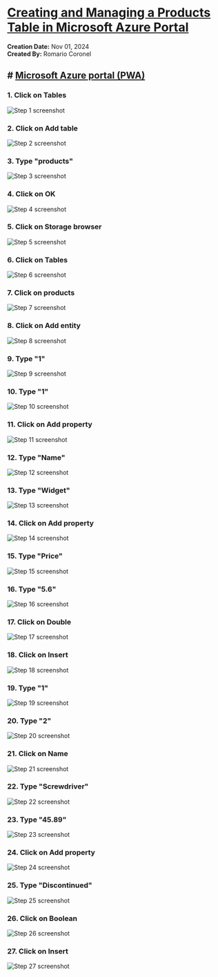 # [Creating and Managing a Products Table in Microsoft Azure Portal](https://app.tango.us/app/workflow/95512d93-cb89-4c68-8f61-64256de36089?utm_source=markdown&utm_medium=markdown&utm_campaign=workflow%20export%20links)

__Creation Date:__ Nov 01, 2024  
__Created By:__ Romario Coronel  

## # [Microsoft Azure portal (PWA)](https://portal.azure.com/#@romariocoroneloutlook.onmicrosoft.com/resource/subscriptions/ee424636-b021-4350-a329-0973d5ca7d0f/resourcegroups/rsg-microsoft-learn/providers/Microsoft.Storage/storageAccounts/adlgen2exercises/overview)


### 1. Click on Tables
![Step 1 screenshot](https://images.tango.us/workflows/95512d93-cb89-4c68-8f61-64256de36089/steps/3e85d3e2-09cf-4519-ba12-88eae46a32ce/ac8baf6f-a1b4-4331-9878-50d58f659194.png?crop=focalpoint&fit=crop&fp-x=0.1426&fp-y=0.6445&fp-z=1.7207&w=1200&border=2%2CF4F2F7&border-radius=8%2C8%2C8%2C8&border-radius-inner=8%2C8%2C8%2C8&blend-align=bottom&blend-mode=normal&blend-x=0&blend-w=1200&blend64=aHR0cHM6Ly9pbWFnZXMudGFuZ28udXMvc3RhdGljL21hZGUtd2l0aC10YW5nby13YXRlcm1hcmstdjIucG5n&mark-x=4&mark-y=535&m64=aHR0cHM6Ly9pbWFnZXMudGFuZ28udXMvc3RhdGljL2JsYW5rLnBuZz9tYXNrPWNvcm5lcnMmYm9yZGVyPTYlMkNGRjc0NDImdz01ODEmaD04NSZmaXQ9Y3JvcCZjb3JuZXItcmFkaXVzPTEw)


### 2. Click on Add table
![Step 2 screenshot](https://images.tango.us/workflows/95512d93-cb89-4c68-8f61-64256de36089/steps/84034e9e-ae86-4c1a-93fd-c95857b20373/8ea20832-f712-4a4f-9022-1665ace2561a.png?crop=focalpoint&fit=crop&fp-x=0.3301&fp-y=0.1606&fp-z=2.6222&w=1200&border=2%2CF4F2F7&border-radius=8%2C8%2C8%2C8&border-radius-inner=8%2C8%2C8%2C8&blend-align=bottom&blend-mode=normal&blend-x=0&blend-w=1200&blend64=aHR0cHM6Ly9pbWFnZXMudGFuZ28udXMvc3RhdGljL21hZGUtd2l0aC10YW5nby13YXRlcm1hcmstdjIucG5n&mark-x=472&mark-y=415&m64=aHR0cHM6Ly9pbWFnZXMudGFuZ28udXMvc3RhdGljL2JsYW5rLnBuZz9tYXNrPWNvcm5lcnMmYm9yZGVyPTYlMkNGRjc0NDImdz0yNTYmaD0xNDMmZml0PWNyb3AmY29ybmVyLXJhZGl1cz0xMA%3D%3D)


### 3. Type "products"
![Step 3 screenshot](https://images.tango.us/workflows/95512d93-cb89-4c68-8f61-64256de36089/steps/995c1f59-b47c-4d19-929c-593f44b013fe/fd45b26e-6643-45d8-bb7d-214d19081ae1.png?crop=focalpoint&fit=crop&fp-x=0.5304&fp-y=0.2837&fp-z=1.4093&w=1200&border=2%2CF4F2F7&border-radius=8%2C8%2C8%2C8&border-radius-inner=8%2C8%2C8%2C8&blend-align=bottom&blend-mode=normal&blend-x=0&blend-w=1200&blend64=aHR0cHM6Ly9pbWFnZXMudGFuZ28udXMvc3RhdGljL21hZGUtd2l0aC10YW5nby13YXRlcm1hcmstdjIucG5n&mark-x=194&mark-y=434&m64=aHR0cHM6Ly9pbWFnZXMudGFuZ28udXMvc3RhdGljL2JsYW5rLnBuZz9tYXNrPWNvcm5lcnMmYm9yZGVyPTYlMkNGRjc0NDImdz04MTImaD01NiZmaXQ9Y3JvcCZjb3JuZXItcmFkaXVzPTEw)


### 4. Click on OK
![Step 4 screenshot](https://images.tango.us/workflows/95512d93-cb89-4c68-8f61-64256de36089/steps/1415603e-e0b7-4e57-8b8e-6e03b7d58dfd/c8be2a5f-eeab-455f-9341-daa6e66d74de.png?crop=focalpoint&fit=crop&fp-x=0.3357&fp-y=0.3426&fp-z=2.5600&w=1200&border=2%2CF4F2F7&border-radius=8%2C8%2C8%2C8&border-radius-inner=8%2C8%2C8%2C8&blend-align=bottom&blend-mode=normal&blend-x=0&blend-w=1200&blend64=aHR0cHM6Ly9pbWFnZXMudGFuZ28udXMvc3RhdGljL21hZGUtd2l0aC10YW5nby13YXRlcm1hcmstdjIucG5n&mark-x=461&mark-y=527&m64=aHR0cHM6Ly9pbWFnZXMudGFuZ28udXMvc3RhdGljL2JsYW5rLnBuZz9tYXNrPWNvcm5lcnMmYm9yZGVyPTYlMkNGRjc0NDImdz0yNzgmaD0xMDEmZml0PWNyb3AmY29ybmVyLXJhZGl1cz0xMA%3D%3D)


### 5. Click on Storage browser
![Step 5 screenshot](https://images.tango.us/workflows/95512d93-cb89-4c68-8f61-64256de36089/steps/c1b15614-09cd-4501-82c1-473f44e3cbaa/ba57ffd5-0fd4-4d11-ac97-f1c3e35a38fd.png?crop=focalpoint&fit=crop&fp-x=0.1426&fp-y=0.4390&fp-z=1.7207&w=1200&border=2%2CF4F2F7&border-radius=8%2C8%2C8%2C8&border-radius-inner=8%2C8%2C8%2C8&blend-align=bottom&blend-mode=normal&blend-x=0&blend-w=1200&blend64=aHR0cHM6Ly9pbWFnZXMudGFuZ28udXMvc3RhdGljL21hZGUtd2l0aC10YW5nby13YXRlcm1hcmstdjIucG5n&mark-x=4&mark-y=535&m64=aHR0cHM6Ly9pbWFnZXMudGFuZ28udXMvc3RhdGljL2JsYW5rLnBuZz9tYXNrPWNvcm5lcnMmYm9yZGVyPTYlMkNGRjc0NDImdz01ODEmaD04NSZmaXQ9Y3JvcCZjb3JuZXItcmFkaXVzPTEw)


### 6. Click on Tables
![Step 6 screenshot](https://images.tango.us/workflows/95512d93-cb89-4c68-8f61-64256de36089/steps/b9bc1d01-ee6e-4b39-ab87-2a61f62c82bf/767946ce-968d-4e03-b744-91d4b0fced14.png?crop=focalpoint&fit=crop&fp-x=0.4300&fp-y=0.3747&fp-z=1.7207&w=1200&border=2%2CF4F2F7&border-radius=8%2C8%2C8%2C8&border-radius-inner=8%2C8%2C8%2C8&blend-align=bottom&blend-mode=normal&blend-x=0&blend-w=1200&blend64=aHR0cHM6Ly9pbWFnZXMudGFuZ28udXMvc3RhdGljL21hZGUtd2l0aC10YW5nby13YXRlcm1hcmstdjIucG5n&mark-x=310&mark-y=535&m64=aHR0cHM6Ly9pbWFnZXMudGFuZ28udXMvc3RhdGljL2JsYW5rLnBuZz9tYXNrPWNvcm5lcnMmYm9yZGVyPTYlMkNGRjc0NDImdz01ODEmaD04NSZmaXQ9Y3JvcCZjb3JuZXItcmFkaXVzPTEw)


### 7. Click on products
![Step 7 screenshot](https://images.tango.us/workflows/95512d93-cb89-4c68-8f61-64256de36089/steps/1344f82a-f759-45ff-8f63-40047bdd7468/502cb521-0d71-45dc-b18f-c1a64b63d467.png?crop=focalpoint&fit=crop&fp-x=0.6977&fp-y=0.4545&fp-z=3.0062&w=1200&border=2%2CF4F2F7&border-radius=8%2C8%2C8%2C8&border-radius-inner=8%2C8%2C8%2C8&blend-align=bottom&blend-mode=normal&blend-x=0&blend-w=1200&blend64=aHR0cHM6Ly9pbWFnZXMudGFuZ28udXMvc3RhdGljL21hZGUtd2l0aC10YW5nby13YXRlcm1hcmstdjIucG5n&mark-x=490&mark-y=527&m64=aHR0cHM6Ly9pbWFnZXMudGFuZ28udXMvc3RhdGljL2JsYW5rLnBuZz9tYXNrPWNvcm5lcnMmYm9yZGVyPTYlMkNGRjc0NDImdz0yMTkmaD0xMDAmZml0PWNyb3AmY29ybmVyLXJhZGl1cz0xMA%3D%3D)


### 8. Click on Add entity
![Step 8 screenshot](https://images.tango.us/workflows/95512d93-cb89-4c68-8f61-64256de36089/steps/699e2a36-6d0c-4cf2-b596-62bb53fbaf19/139e67d5-d700-4b78-9876-cdfece80ae81.png?crop=focalpoint&fit=crop&fp-x=0.6385&fp-y=0.1686&fp-z=2.4318&w=1200&border=2%2CF4F2F7&border-radius=8%2C8%2C8%2C8&border-radius-inner=8%2C8%2C8%2C8&blend-align=bottom&blend-mode=normal&blend-x=0&blend-w=1200&blend64=aHR0cHM6Ly9pbWFnZXMudGFuZ28udXMvc3RhdGljL21hZGUtd2l0aC10YW5nby13YXRlcm1hcmstdjIucG5n&mark-x=438&mark-y=415&m64=aHR0cHM6Ly9pbWFnZXMudGFuZ28udXMvc3RhdGljL2JsYW5rLnBuZz9tYXNrPWNvcm5lcnMmYm9yZGVyPTYlMkNGRjc0NDImdz0zMjUmaD0xMTcmZml0PWNyb3AmY29ybmVyLXJhZGl1cz0xMA%3D%3D)


### 9. Type "1"
![Step 9 screenshot](https://images.tango.us/workflows/95512d93-cb89-4c68-8f61-64256de36089/steps/c204f457-d48c-4dd8-8210-2b83b7b23927/90c026fb-016d-458b-8c12-d3939396057c.png?crop=focalpoint&fit=crop&fp-x=0.7044&fp-y=0.2056&fp-z=2.0882&w=1200&border=2%2CF4F2F7&border-radius=8%2C8%2C8%2C8&border-radius-inner=8%2C8%2C8%2C8&blend-align=bottom&blend-mode=normal&blend-x=0&blend-w=1200&blend64=aHR0cHM6Ly9pbWFnZXMudGFuZ28udXMvc3RhdGljL21hZGUtd2l0aC10YW5nby13YXRlcm1hcmstdjIucG5n&mark-x=141&mark-y=457&m64=aHR0cHM6Ly9pbWFnZXMudGFuZ28udXMvc3RhdGljL2JsYW5rLnBuZz9tYXNrPWNvcm5lcnMmYm9yZGVyPTYlMkNGRjc0NDImdz05MTkmaD03NyZmaXQ9Y3JvcCZjb3JuZXItcmFkaXVzPTEw)


### 10. Type "1"
![Step 10 screenshot](https://images.tango.us/workflows/95512d93-cb89-4c68-8f61-64256de36089/steps/dba2c832-6a7f-4808-8bf5-a4ba9617c4e8/178c6787-2080-47ab-a2a2-4c423a7a3429.png?crop=focalpoint&fit=crop&fp-x=0.7044&fp-y=0.2537&fp-z=2.0882&w=1200&border=2%2CF4F2F7&border-radius=8%2C8%2C8%2C8&border-radius-inner=8%2C8%2C8%2C8&blend-align=bottom&blend-mode=normal&blend-x=0&blend-w=1200&blend64=aHR0cHM6Ly9pbWFnZXMudGFuZ28udXMvc3RhdGljL21hZGUtd2l0aC10YW5nby13YXRlcm1hcmstdjIucG5n&mark-x=141&mark-y=538&m64=aHR0cHM6Ly9pbWFnZXMudGFuZ28udXMvc3RhdGljL2JsYW5rLnBuZz9tYXNrPWNvcm5lcnMmYm9yZGVyPTYlMkNGRjc0NDImdz05MTkmaD03NyZmaXQ9Y3JvcCZjb3JuZXItcmFkaXVzPTEw)


### 11. Click on Add property
![Step 11 screenshot](https://images.tango.us/workflows/95512d93-cb89-4c68-8f61-64256de36089/steps/65ab95ca-58bc-4431-83ab-4ca6362223f4/00e444e4-bb67-4245-8da2-0d756d61b507.png?crop=focalpoint&fit=crop&fp-x=0.2147&fp-y=0.3084&fp-z=2.3103&w=1200&border=2%2CF4F2F7&border-radius=8%2C8%2C8%2C8&border-radius-inner=8%2C8%2C8%2C8&blend-align=bottom&blend-mode=normal&blend-x=0&blend-w=1200&blend64=aHR0cHM6Ly9pbWFnZXMudGFuZ28udXMvc3RhdGljL21hZGUtd2l0aC10YW5nby13YXRlcm1hcmstdjIucG5n&mark-x=411&mark-y=531&m64=aHR0cHM6Ly9pbWFnZXMudGFuZ28udXMvc3RhdGljL2JsYW5rLnBuZz9tYXNrPWNvcm5lcnMmYm9yZGVyPTYlMkNGRjc0NDImdz0zNjgmaD05MSZmaXQ9Y3JvcCZjb3JuZXItcmFkaXVzPTEw)


### 12. Type "Name"
![Step 12 screenshot](https://images.tango.us/workflows/95512d93-cb89-4c68-8f61-64256de36089/steps/f58d6dd0-64cb-4727-a7ad-319267258bef/c4430e30-7787-440d-a075-d2491e852dcd.png?crop=focalpoint&fit=crop&fp-x=0.2714&fp-y=0.3019&fp-z=1.8380&w=1200&border=2%2CF4F2F7&border-radius=8%2C8%2C8%2C8&border-radius-inner=8%2C8%2C8%2C8&blend-align=bottom&blend-mode=normal&blend-x=0&blend-w=1200&blend64=aHR0cHM6Ly9pbWFnZXMudGFuZ28udXMvc3RhdGljL21hZGUtd2l0aC10YW5nby13YXRlcm1hcmstdjIucG5n&mark-x=329&mark-y=543&m64=aHR0cHM6Ly9pbWFnZXMudGFuZ28udXMvc3RhdGljL2JsYW5rLnBuZz9tYXNrPWNvcm5lcnMmYm9yZGVyPTYlMkNGRjc0NDImdz01MzgmaD02OCZmaXQ9Y3JvcCZjb3JuZXItcmFkaXVzPTEw)


### 13. Type "Widget"
![Step 13 screenshot](https://images.tango.us/workflows/95512d93-cb89-4c68-8f61-64256de36089/steps/e88a17c2-337e-4b8e-98be-51e3344a10be/3ece1e7d-c23f-4edc-9747-4e76643926d9.png?crop=focalpoint&fit=crop&fp-x=0.7044&fp-y=0.3019&fp-z=2.0882&w=1200&border=2%2CF4F2F7&border-radius=8%2C8%2C8%2C8&border-radius-inner=8%2C8%2C8%2C8&blend-align=bottom&blend-mode=normal&blend-x=0&blend-w=1200&blend64=aHR0cHM6Ly9pbWFnZXMudGFuZ28udXMvc3RhdGljL21hZGUtd2l0aC10YW5nby13YXRlcm1hcmstdjIucG5n&mark-x=141&mark-y=538&m64=aHR0cHM6Ly9pbWFnZXMudGFuZ28udXMvc3RhdGljL2JsYW5rLnBuZz9tYXNrPWNvcm5lcnMmYm9yZGVyPTYlMkNGRjc0NDImdz05MTkmaD03NyZmaXQ9Y3JvcCZjb3JuZXItcmFkaXVzPTEw)


### 14. Click on Add property
![Step 14 screenshot](https://images.tango.us/workflows/95512d93-cb89-4c68-8f61-64256de36089/steps/9229b56d-da22-47cc-be32-a5f6adb0ed54/26783eca-efc0-4df2-b275-96ea2ef1a7ad.png?crop=focalpoint&fit=crop&fp-x=0.2147&fp-y=0.3565&fp-z=2.3103&w=1200&border=2%2CF4F2F7&border-radius=8%2C8%2C8%2C8&border-radius-inner=8%2C8%2C8%2C8&blend-align=bottom&blend-mode=normal&blend-x=0&blend-w=1200&blend64=aHR0cHM6Ly9pbWFnZXMudGFuZ28udXMvc3RhdGljL21hZGUtd2l0aC10YW5nby13YXRlcm1hcmstdjIucG5n&mark-x=411&mark-y=531&m64=aHR0cHM6Ly9pbWFnZXMudGFuZ28udXMvc3RhdGljL2JsYW5rLnBuZz9tYXNrPWNvcm5lcnMmYm9yZGVyPTYlMkNGRjc0NDImdz0zNjgmaD05MSZmaXQ9Y3JvcCZjb3JuZXItcmFkaXVzPTEw)


### 15. Type "Price"
![Step 15 screenshot](https://images.tango.us/workflows/95512d93-cb89-4c68-8f61-64256de36089/steps/11d691fc-68f3-45a7-a111-bed3fc1c2c8c/718dc1e2-ced9-4786-ac9b-716c5389df74.png?crop=focalpoint&fit=crop&fp-x=0.2714&fp-y=0.3501&fp-z=1.8380&w=1200&border=2%2CF4F2F7&border-radius=8%2C8%2C8%2C8&border-radius-inner=8%2C8%2C8%2C8&blend-align=bottom&blend-mode=normal&blend-x=0&blend-w=1200&blend64=aHR0cHM6Ly9pbWFnZXMudGFuZ28udXMvc3RhdGljL21hZGUtd2l0aC10YW5nby13YXRlcm1hcmstdjIucG5n&mark-x=329&mark-y=543&m64=aHR0cHM6Ly9pbWFnZXMudGFuZ28udXMvc3RhdGljL2JsYW5rLnBuZz9tYXNrPWNvcm5lcnMmYm9yZGVyPTYlMkNGRjc0NDImdz01MzgmaD02OCZmaXQ9Y3JvcCZjb3JuZXItcmFkaXVzPTEw)


### 16. Type "5.6"
![Step 16 screenshot](https://images.tango.us/workflows/95512d93-cb89-4c68-8f61-64256de36089/steps/8281f8b5-ecea-4ebb-b9f9-2bc25739eaa1/24dd68ce-45f9-4773-9edb-023a0ec14353.png?crop=focalpoint&fit=crop&fp-x=0.7044&fp-y=0.3501&fp-z=2.0882&w=1200&border=2%2CF4F2F7&border-radius=8%2C8%2C8%2C8&border-radius-inner=8%2C8%2C8%2C8&blend-align=bottom&blend-mode=normal&blend-x=0&blend-w=1200&blend64=aHR0cHM6Ly9pbWFnZXMudGFuZ28udXMvc3RhdGljL21hZGUtd2l0aC10YW5nby13YXRlcm1hcmstdjIucG5n&mark-x=141&mark-y=538&m64=aHR0cHM6Ly9pbWFnZXMudGFuZ28udXMvc3RhdGljL2JsYW5rLnBuZz9tYXNrPWNvcm5lcnMmYm9yZGVyPTYlMkNGRjc0NDImdz05MTkmaD03NyZmaXQ9Y3JvcCZjb3JuZXItcmFkaXVzPTEw)


### 17. Click on Double
![Step 17 screenshot](https://images.tango.us/workflows/95512d93-cb89-4c68-8f61-64256de36089/steps/d18ab9c2-cbdf-43b0-ba71-43141915aab1/0d753ce0-6047-4edc-a4ca-710c74c26a15.png?crop=focalpoint&fit=crop&fp-x=0.4573&fp-y=0.4979&fp-z=2.4942&w=1200&border=2%2CF4F2F7&border-radius=8%2C8%2C8%2C8&border-radius-inner=8%2C8%2C8%2C8&blend-align=bottom&blend-mode=normal&blend-x=0&blend-w=1200&blend64=aHR0cHM6Ly9pbWFnZXMudGFuZ28udXMvc3RhdGljL21hZGUtd2l0aC10YW5nby13YXRlcm1hcmstdjIucG5n&mark-x=449&mark-y=509&m64=aHR0cHM6Ly9pbWFnZXMudGFuZ28udXMvc3RhdGljL2JsYW5rLnBuZz9tYXNrPWNvcm5lcnMmYm9yZGVyPTYlMkNGRjc0NDImdz0zMDImaD0xMzYmZml0PWNyb3AmY29ybmVyLXJhZGl1cz0xMA%3D%3D)


### 18. Click on Insert
![Step 18 screenshot](https://images.tango.us/workflows/95512d93-cb89-4c68-8f61-64256de36089/steps/b3fb176d-9cbe-4a1a-afcf-7c174a66942f/7a1f2b59-1385-46fc-b940-c8cc3b0c9ae4.png?crop=focalpoint&fit=crop&fp-x=0.1813&fp-y=0.9657&fp-z=2.5600&w=1200&border=2%2CF4F2F7&border-radius=8%2C8%2C8%2C8&border-radius-inner=8%2C8%2C8%2C8&blend-align=bottom&blend-mode=normal&blend-x=0&blend-w=1200&blend64=aHR0cHM6Ly9pbWFnZXMudGFuZ28udXMvc3RhdGljL21hZGUtd2l0aC10YW5nby13YXRlcm1hcmstdjIucG5n&mark-x=418&mark-y=1002&m64=aHR0cHM6Ly9pbWFnZXMudGFuZ28udXMvc3RhdGljL2JsYW5rLnBuZz9tYXNrPWNvcm5lcnMmYm9yZGVyPTYlMkNGRjc0NDImdz0yNzgmaD0xMDEmZml0PWNyb3AmY29ybmVyLXJhZGl1cz0xMA%3D%3D)


### 19. Type "1"
![Step 19 screenshot](https://images.tango.us/workflows/95512d93-cb89-4c68-8f61-64256de36089/steps/15e5e7e6-f134-4bf1-9891-21a4de8c5da8/f3dcd21e-2fd3-46b9-8a29-3afd0c4dcf4a.png?crop=focalpoint&fit=crop&fp-x=0.7044&fp-y=0.2056&fp-z=2.0882&w=1200&border=2%2CF4F2F7&border-radius=8%2C8%2C8%2C8&border-radius-inner=8%2C8%2C8%2C8&blend-align=bottom&blend-mode=normal&blend-x=0&blend-w=1200&blend64=aHR0cHM6Ly9pbWFnZXMudGFuZ28udXMvc3RhdGljL21hZGUtd2l0aC10YW5nby13YXRlcm1hcmstdjIucG5n&mark-x=141&mark-y=457&m64=aHR0cHM6Ly9pbWFnZXMudGFuZ28udXMvc3RhdGljL2JsYW5rLnBuZz9tYXNrPWNvcm5lcnMmYm9yZGVyPTYlMkNGRjc0NDImdz05MTkmaD03NyZmaXQ9Y3JvcCZjb3JuZXItcmFkaXVzPTEw)


### 20. Type "2"
![Step 20 screenshot](https://images.tango.us/workflows/95512d93-cb89-4c68-8f61-64256de36089/steps/171703c5-3a9c-4132-a086-b52263b74c45/24d907e4-bb27-4515-a0b2-d2dd3f4534bd.png?crop=focalpoint&fit=crop&fp-x=0.7044&fp-y=0.2537&fp-z=2.0882&w=1200&border=2%2CF4F2F7&border-radius=8%2C8%2C8%2C8&border-radius-inner=8%2C8%2C8%2C8&blend-align=bottom&blend-mode=normal&blend-x=0&blend-w=1200&blend64=aHR0cHM6Ly9pbWFnZXMudGFuZ28udXMvc3RhdGljL21hZGUtd2l0aC10YW5nby13YXRlcm1hcmstdjIucG5n&mark-x=141&mark-y=538&m64=aHR0cHM6Ly9pbWFnZXMudGFuZ28udXMvc3RhdGljL2JsYW5rLnBuZz9tYXNrPWNvcm5lcnMmYm9yZGVyPTYlMkNGRjc0NDImdz05MTkmaD03NyZmaXQ9Y3JvcCZjb3JuZXItcmFkaXVzPTEw)


### 21. Click on Name
![Step 21 screenshot](https://images.tango.us/workflows/95512d93-cb89-4c68-8f61-64256de36089/steps/6c7f37e1-2e1b-46c2-ae62-2e1249e52b28/9295f63a-318e-4c56-8c18-b63452feff6c.png?crop=focalpoint&fit=crop&fp-x=0.2714&fp-y=0.3019&fp-z=1.8380&w=1200&border=2%2CF4F2F7&border-radius=8%2C8%2C8%2C8&border-radius-inner=8%2C8%2C8%2C8&blend-align=bottom&blend-mode=normal&blend-x=0&blend-w=1200&blend64=aHR0cHM6Ly9pbWFnZXMudGFuZ28udXMvc3RhdGljL21hZGUtd2l0aC10YW5nby13YXRlcm1hcmstdjIucG5n&mark-x=329&mark-y=543&m64=aHR0cHM6Ly9pbWFnZXMudGFuZ28udXMvc3RhdGljL2JsYW5rLnBuZz9tYXNrPWNvcm5lcnMmYm9yZGVyPTYlMkNGRjc0NDImdz01MzgmaD02OCZmaXQ9Y3JvcCZjb3JuZXItcmFkaXVzPTEw)


### 22. Type "Screwdriver"
![Step 22 screenshot](https://images.tango.us/workflows/95512d93-cb89-4c68-8f61-64256de36089/steps/1281497f-e38f-4f1f-a094-6bf5c8e0cc15/ff1ec2d8-b2a2-4784-9c00-5c6bc54bbf31.png?crop=focalpoint&fit=crop&fp-x=0.7044&fp-y=0.3019&fp-z=2.0882&w=1200&border=2%2CF4F2F7&border-radius=8%2C8%2C8%2C8&border-radius-inner=8%2C8%2C8%2C8&blend-align=bottom&blend-mode=normal&blend-x=0&blend-w=1200&blend64=aHR0cHM6Ly9pbWFnZXMudGFuZ28udXMvc3RhdGljL21hZGUtd2l0aC10YW5nby13YXRlcm1hcmstdjIucG5n&mark-x=141&mark-y=538&m64=aHR0cHM6Ly9pbWFnZXMudGFuZ28udXMvc3RhdGljL2JsYW5rLnBuZz9tYXNrPWNvcm5lcnMmYm9yZGVyPTYlMkNGRjc0NDImdz05MTkmaD03NyZmaXQ9Y3JvcCZjb3JuZXItcmFkaXVzPTEw)


### 23. Type "45.89"
![Step 23 screenshot](https://images.tango.us/workflows/95512d93-cb89-4c68-8f61-64256de36089/steps/4f3125dd-8e48-4eac-9b42-9833abbf8ac6/8b6b4a66-6fa7-417f-9f0b-df8438035002.png?crop=focalpoint&fit=crop&fp-x=0.7044&fp-y=0.3501&fp-z=2.0882&w=1200&border=2%2CF4F2F7&border-radius=8%2C8%2C8%2C8&border-radius-inner=8%2C8%2C8%2C8&blend-align=bottom&blend-mode=normal&blend-x=0&blend-w=1200&blend64=aHR0cHM6Ly9pbWFnZXMudGFuZ28udXMvc3RhdGljL21hZGUtd2l0aC10YW5nby13YXRlcm1hcmstdjIucG5n&mark-x=141&mark-y=538&m64=aHR0cHM6Ly9pbWFnZXMudGFuZ28udXMvc3RhdGljL2JsYW5rLnBuZz9tYXNrPWNvcm5lcnMmYm9yZGVyPTYlMkNGRjc0NDImdz05MTkmaD03NyZmaXQ9Y3JvcCZjb3JuZXItcmFkaXVzPTEw)


### 24. Click on Add property
![Step 24 screenshot](https://images.tango.us/workflows/95512d93-cb89-4c68-8f61-64256de36089/steps/f3146cdb-f38d-4c01-b7a4-35d22312d3cd/b18a7705-869f-4a1f-9d14-33b6f16962b6.png?crop=focalpoint&fit=crop&fp-x=0.2147&fp-y=0.4047&fp-z=2.3103&w=1200&border=2%2CF4F2F7&border-radius=8%2C8%2C8%2C8&border-radius-inner=8%2C8%2C8%2C8&blend-align=bottom&blend-mode=normal&blend-x=0&blend-w=1200&blend64=aHR0cHM6Ly9pbWFnZXMudGFuZ28udXMvc3RhdGljL21hZGUtd2l0aC10YW5nby13YXRlcm1hcmstdjIucG5n&mark-x=411&mark-y=531&m64=aHR0cHM6Ly9pbWFnZXMudGFuZ28udXMvc3RhdGljL2JsYW5rLnBuZz9tYXNrPWNvcm5lcnMmYm9yZGVyPTYlMkNGRjc0NDImdz0zNjgmaD05MSZmaXQ9Y3JvcCZjb3JuZXItcmFkaXVzPTEw)


### 25. Type "Discontinued"
![Step 25 screenshot](https://images.tango.us/workflows/95512d93-cb89-4c68-8f61-64256de36089/steps/4b9d1d45-d6cc-4a63-9d4b-89edffbb49f6/8b4ee81f-44eb-48af-ba8e-eb76dc05862c.png?crop=focalpoint&fit=crop&fp-x=0.2714&fp-y=0.3983&fp-z=1.8380&w=1200&border=2%2CF4F2F7&border-radius=8%2C8%2C8%2C8&border-radius-inner=8%2C8%2C8%2C8&blend-align=bottom&blend-mode=normal&blend-x=0&blend-w=1200&blend64=aHR0cHM6Ly9pbWFnZXMudGFuZ28udXMvc3RhdGljL21hZGUtd2l0aC10YW5nby13YXRlcm1hcmstdjIucG5n&mark-x=329&mark-y=543&m64=aHR0cHM6Ly9pbWFnZXMudGFuZ28udXMvc3RhdGljL2JsYW5rLnBuZz9tYXNrPWNvcm5lcnMmYm9yZGVyPTYlMkNGRjc0NDImdz01MzgmaD02OCZmaXQ9Y3JvcCZjb3JuZXItcmFkaXVzPTEw)


### 26. Click on Boolean
![Step 26 screenshot](https://images.tango.us/workflows/95512d93-cb89-4c68-8f61-64256de36089/steps/72eaf680-a2ce-4776-b9c4-66de801373e9/1259e01c-c54b-4cf6-a71c-7cdd4127fda8.png?crop=focalpoint&fit=crop&fp-x=0.4573&fp-y=0.4690&fp-z=2.4942&w=1200&border=2%2CF4F2F7&border-radius=8%2C8%2C8%2C8&border-radius-inner=8%2C8%2C8%2C8&blend-align=bottom&blend-mode=normal&blend-x=0&blend-w=1200&blend64=aHR0cHM6Ly9pbWFnZXMudGFuZ28udXMvc3RhdGljL21hZGUtd2l0aC10YW5nby13YXRlcm1hcmstdjIucG5n&mark-x=449&mark-y=509&m64=aHR0cHM6Ly9pbWFnZXMudGFuZ28udXMvc3RhdGljL2JsYW5rLnBuZz9tYXNrPWNvcm5lcnMmYm9yZGVyPTYlMkNGRjc0NDImdz0zMDImaD0xMzYmZml0PWNyb3AmY29ybmVyLXJhZGl1cz0xMA%3D%3D)


### 27. Click on Insert
![Step 27 screenshot](https://images.tango.us/workflows/95512d93-cb89-4c68-8f61-64256de36089/steps/8813cd96-7154-42d1-b1d7-c4d59e4187bf/fe87986b-4f31-401f-a6d8-2cc67d25979d.png?crop=focalpoint&fit=crop&fp-x=0.1813&fp-y=0.9657&fp-z=2.5600&w=1200&border=2%2CF4F2F7&border-radius=8%2C8%2C8%2C8&border-radius-inner=8%2C8%2C8%2C8&blend-align=bottom&blend-mode=normal&blend-x=0&blend-w=1200&blend64=aHR0cHM6Ly9pbWFnZXMudGFuZ28udXMvc3RhdGljL21hZGUtd2l0aC10YW5nby13YXRlcm1hcmstdjIucG5n&mark-x=418&mark-y=1002&m64=aHR0cHM6Ly9pbWFnZXMudGFuZ28udXMvc3RhdGljL2JsYW5rLnBuZz9tYXNrPWNvcm5lcnMmYm9yZGVyPTYlMkNGRjc0NDImdz0yNzgmaD0xMDEmZml0PWNyb3AmY29ybmVyLXJhZGl1cz0xMA%3D%3D)
